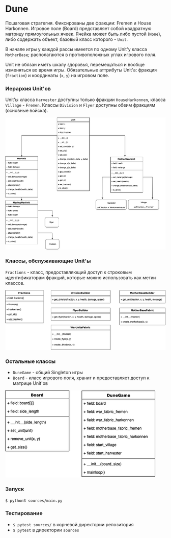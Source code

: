 # Dune
Пошаговая стратегия. Фиксированы две фракции: Fremen и House Harkonnen.
Игровое поле (Board) представляет собой квадратную матрицу прямоугольных ячеек.
Ячейка может быть либо пустой (`None`), либо содержать объект, базовый класс которого - `Unit`.

В начале игры у каждой рассы имеется по одному Unit'у класса `MotherBase`; располагаются в противоположных
углах игрового поля.

Unit не обязан иметь шкалу здоровья, перемещаться и вообще изменяться во время игры.
Обязательные аттрибуты Unit'а: фракция (`fraction`) и координаты (`x`, `y`) на игровом поле.

### Иерархия Unit'ов
Unit'ы класса `Harvester` доступны только фракции `HouseHarkonnen`, класса `Village` - `Fremen`. Классы `Division` и `Flyer` доступны обеим фракциям (основные войска).

![image](img/UnitsDiagram.png)

### Классы, обслуживающие Unit'ы
`Fractions` - класс, предоставляющий доступ к строковым идентификаторам фракций, которые можно использовать как метки классов.

![imagine](img/HouseHold.png)

### Остальные классы
+ `DuneGame` - общий Singleton игры
+ `Board` - класс игрового поля, хранит и предоставляет доступ к матрице Unit'ов

![image](img/Other.png)

### Запуск
`$ python3 sources/main.py`

### Тестирование
+ `$ pytest sources/` в корневой директории репозитория
+ `$ pytest` в директории `sources`
